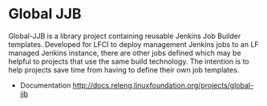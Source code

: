 # Global JJB

Global-JJB is a library project containing reusable Jenkins Job Builder
templates. Developed for LFCI to deploy management Jenkins jobs to an LF
managed Jenkins instance, there are other jobs defined which may be helpful
to projects that use the same build technology. The intention is to help
projects save time from having to define their own job templates.

- Documentation <http://docs.releng.linuxfoundation.org/projects/global-jjb>
